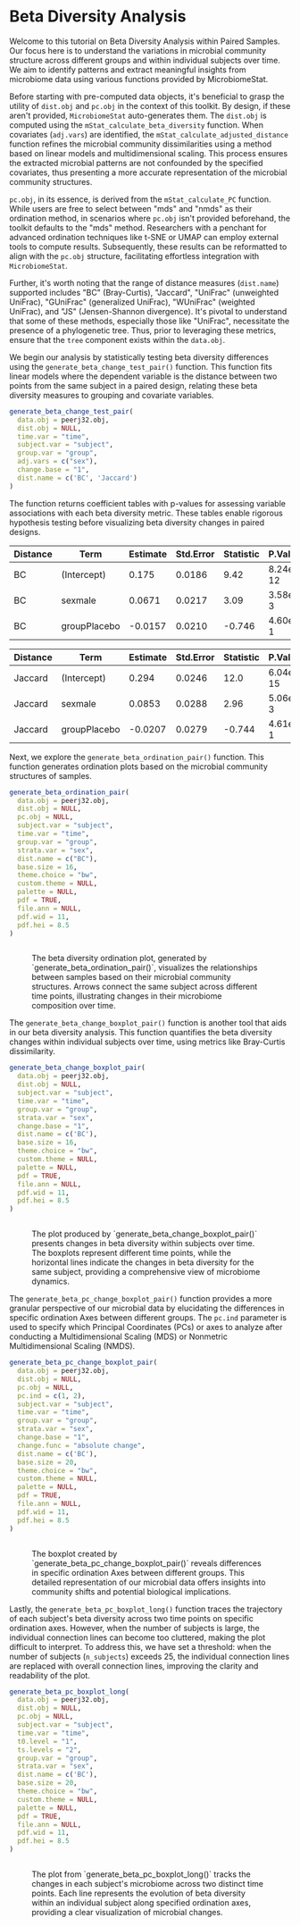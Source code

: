 # Beta Diversity Analysis

Welcome to this tutorial on Beta Diversity Analysis within Paired Samples. Our focus here is to understand the variations in microbial community structure across different groups and within individual subjects over time. We aim to identify patterns and extract meaningful insights from microbiome data using various functions provided by MicrobiomeStat.

Before starting with pre-computed data objects, it's beneficial to grasp the utility of `dist.obj` and `pc.obj` in the context of this toolkit. By design, if these aren't provided, `MicrobiomeStat` auto-generates them. The `dist.obj` is computed using the `mStat_calculate_beta_diversity` function. When covariates (`adj.vars`) are identified, the `mStat_calculate_adjusted_distance` function refines the microbial community dissimilarities using a method based on linear models and multidimensional scaling. This process ensures the extracted microbial patterns are not confounded by the specified covariates, thus presenting a more accurate representation of the microbial community structures.

`pc.obj`, in its essence, is derived from the `mStat_calculate_PC` function. While users are free to select between "mds" and "nmds" as their ordination method, in scenarios where `pc.obj` isn't provided beforehand, the toolkit defaults to the "mds" method. Researchers with a penchant for advanced ordination techniques like t-SNE or UMAP can employ external tools to compute results. Subsequently, these results can be reformatted to align with the `pc.obj` structure, facilitating effortless integration with `MicrobiomeStat`.

Further, it's worth noting that the range of distance measures (`dist.name`) supported includes "BC" (Bray-Curtis), "Jaccard", "UniFrac" (unweighted UniFrac), "GUniFrac" (generalized UniFrac), "WUniFrac" (weighted UniFrac), and "JS" (Jensen-Shannon divergence). It's pivotal to understand that some of these methods, especially those like "UniFrac", necessitate the presence of a phylogenetic tree. Thus, prior to leveraging these metrics, ensure that the `tree` component exists within the `data.obj`.

We begin our analysis by statistically testing beta diversity differences using the `generate_beta_change_test_pair()` function. This function fits linear models where the dependent variable is the distance between two points from the same subject in a paired design, relating these beta diversity measures to grouping and covariate variables.

```r
generate_beta_change_test_pair(
  data.obj = peerj32.obj,
  dist.obj = NULL,
  time.var = "time",
  subject.var = "subject",
  group.var = "group",
  adj.vars = c("sex"),
  change.base = "1",
  dist.name = c('BC', 'Jaccard') 
)
```

The function returns coefficient tables with p-values for assessing variable associations with each beta diversity metric. These tables enable rigorous hypothesis testing before visualizing beta diversity changes in paired designs.

| Distance | Term         | Estimate | Std.Error | Statistic | P.Value  |
| -------- | ------------ | -------- | --------- | --------- | -------- |
| BC       | (Intercept)  | 0.175    | 0.0186    | 9.42      | 8.24e-12 |
| BC       | sexmale      | 0.0671   | 0.0217    | 3.09      | 3.58e-3  |
| BC       | groupPlacebo | -0.0157  | 0.0210    | -0.746    | 4.60e-1  |

| Distance | Term         | Estimate | Std.Error | Statistic | P.Value  |
| -------- | ------------ | -------- | --------- | --------- | -------- |
| Jaccard  | (Intercept)  | 0.294    | 0.0246    | 12.0      | 6.04e-15 |
| Jaccard  | sexmale      | 0.0853   | 0.0288    | 2.96      | 5.06e-3  |
| Jaccard  | groupPlacebo | -0.0207  | 0.0279    | -0.744    | 4.61e-1  |

Next, we explore the `generate_beta_ordination_pair()` function. This function generates ordination plots based on the microbial community structures of samples.

```r
generate_beta_ordination_pair(
  data.obj = peerj32.obj,
  dist.obj = NULL,
  pc.obj = NULL,
  subject.var = "subject",
  time.var = "time",
  group.var = "group",
  strata.var = "sex",
  dist.name = c("BC"),
  base.size = 16,
  theme.choice = "bw",
  custom.theme = NULL,
  palette = NULL,
  pdf = TRUE,
  file.ann = NULL,
  pdf.wid = 11,
  pdf.hei = 8.5
)
```

<figure><img src="../.gitbook/assets/Screenshot 2023-10-11 at 15.07.10.png" alt=""><figcaption><p>The beta diversity ordination plot, generated by `generate_beta_ordination_pair()`, visualizes the relationships between samples based on their microbial community structures. Arrows connect the same subject across different time points, illustrating changes in their microbiome composition over time.</p></figcaption></figure>

The `generate_beta_change_boxplot_pair()` function is another tool that aids in our beta diversity analysis. This function quantifies the beta diversity changes within individual subjects over time, using metrics like Bray-Curtis dissimilarity.

```r
generate_beta_change_boxplot_pair(
  data.obj = peerj32.obj,
  dist.obj = NULL,
  subject.var = "subject",
  time.var = "time",
  group.var = "group",
  strata.var = "sex",
  change.base = "1",
  dist.name = c('BC'),
  base.size = 16,
  theme.choice = "bw",
  custom.theme = NULL,
  palette = NULL,
  pdf = TRUE,
  file.ann = NULL,
  pdf.wid = 11,
  pdf.hei = 8.5
)
```

<figure><img src="../.gitbook/assets/Screenshot 2023-10-11 at 15.08.07.png" alt=""><figcaption><p>The plot produced by `generate_beta_change_boxplot_pair()` presents changes in beta diversity within subjects over time. The boxplots represent different time points, while the horizontal lines indicate the changes in beta diversity for the same subject, providing a comprehensive view of microbiome dynamics.</p></figcaption></figure>

The `generate_beta_pc_change_boxplot_pair()` function provides a more granular perspective of our microbial data by elucidating the differences in specific ordination Axes between different groups. The `pc.ind` parameter is used to specify which Principal Coordinates (PCs) or axes to analyze after conducting a Multidimensional Scaling (MDS) or Nonmetric Multidimensional Scaling (NMDS).

```r
generate_beta_pc_change_boxplot_pair(
  data.obj = peerj32.obj,
  dist.obj = NULL,
  pc.obj = NULL,
  pc.ind = c(1, 2),
  subject.var = "subject",
  time.var = "time",
  group.var = "group",
  strata.var = "sex",
  change.base = "1",
  change.func = "absolute change",
  dist.name = c('BC'),
  base.size = 20,
  theme.choice = "bw",
  custom.theme = NULL,
  palette = NULL,
  pdf = TRUE,
  file.ann = NULL,
  pdf.wid = 11,
  pdf.hei = 8.5
)
```

<figure><img src="../.gitbook/assets/Screenshot 2023-10-11 at 15.09.03.png" alt=""><figcaption><p>The boxplot created by `generate_beta_pc_change_boxplot_pair()` reveals differences in specific ordination Axes between different groups. This detailed representation of our microbial data offers insights into community shifts and potential biological implications.</p></figcaption></figure>

Lastly, the `generate_beta_pc_boxplot_long()` function traces the trajectory of each subject's beta diversity across two time points on specific ordination axes. However, when the number of subjects is large, the individual connection lines can become too cluttered, making the plot difficult to interpret. To address this, we have set a threshold: when the number of subjects (`n_subjects`) exceeds 25, the individual connection lines are replaced with overall connection lines, improving the clarity and readability of the plot.

```r
generate_beta_pc_boxplot_long(
  data.obj = peerj32.obj,
  dist.obj = NULL,
  pc.obj = NULL,
  subject.var = "subject",
  time.var = "time",
  t0.level = "1",
  ts.levels = "2",
  group.var = "group",
  strata.var = "sex",
  dist.name = c('BC'),
  base.size = 20,
  theme.choice = "bw",
  custom.theme = NULL,
  palette = NULL,
  pdf = TRUE,
  file.ann = NULL,
  pdf.wid = 11,
  pdf.hei = 8.5
)
```

<figure><img src="../.gitbook/assets/Screenshot 2023-10-11 at 15.10.07.png" alt=""><figcaption><p>The plot from `generate_beta_pc_boxplot_long()` tracks the changes in each subject's microbiome across two distinct time points. Each line represents the evolution of beta diversity within an individual subject along specified ordination axes, providing a clear visualization of microbial changes.</p></figcaption></figure>
